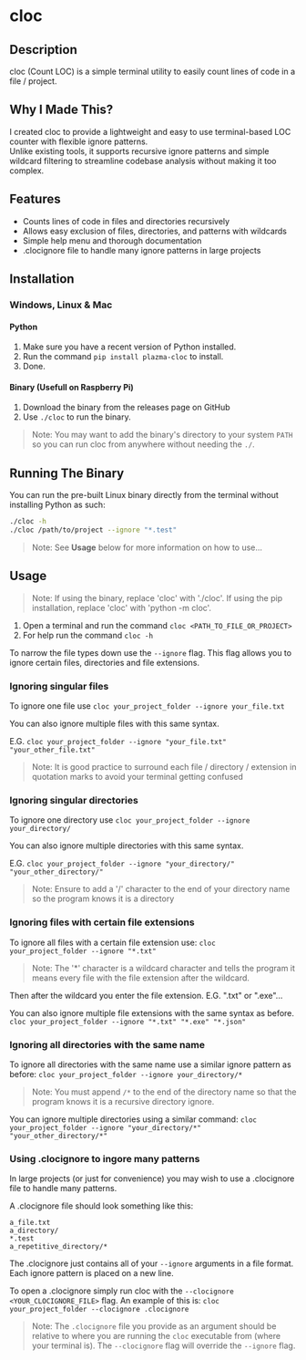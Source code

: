 # cloc

## Description
cloc (Count LOC) is a simple terminal utility to easily count lines of code in a file / project. 

## Why I Made This?
I created cloc to provide a lightweight and easy to use terminal-based LOC counter with flexible ignore patterns.  
Unlike existing tools, it supports recursive ignore patterns and simple wildcard filtering to streamline codebase analysis without making it too complex.

## Features
 - Counts lines of code in files and directories recursively
 - Allows easy exclusion of files, directories, and patterns with wildcards
 - Simple help menu and thorough documentation
 - .clocignore file to handle many ignore patterns in large projects

## Installation
### Windows, Linux & Mac
#### Python
1. Make sure you have a recent version of Python installed.
2. Run the command `pip install plazma-cloc` to install.
3. Done.

#### Binary (Usefull on Raspberry Pi)
1. Download the binary from the releases page on GitHub
2. Use `./cloc` to run the binary.
> Note: You may want to add the binary's directory to your system `PATH` so you can run cloc from anywhere without needing the `./`.

## Running The Binary
You can run the pre-built Linux binary directly from the terminal without installing Python as such:

```bash
./cloc -h
./cloc /path/to/project --ignore "*.test"
```

> Note: See **Usage** below for more information on how to use...

## Usage
> Note: If using the binary, replace 'cloc' with './cloc'. If using the pip installation, replace 'cloc' with 'python -m cloc'.

1. Open a terminal and run the command `cloc <PATH_TO_FILE_OR_PROJECT>`
2. For help run the command `cloc -h`

To narrow the file types down use the `--ignore` flag.
This flag allows you to ignore certain files, directories and file extensions.

### Ignoring singular files
To ignore one file use `cloc your_project_folder --ignore your_file.txt`

You can also ignore multiple files with this same syntax.

E.G. `cloc your_project_folder --ignore "your_file.txt" "your_other_file.txt"`

> Note: It is good practice to surround each file / directory / extension in quotation marks to avoid your terminal getting confused

### Ignoring singular directories
To ignore one directory use `cloc your_project_folder --ignore your_directory/`

You can also ignore multiple directories with this same syntax.

E.G. `cloc your_project_folder --ignore "your_directory/" "your_other_directory/"`

> Note: Ensure to add a '/' character to the end of your directory name so the program knows it is a directory

### Ignoring files with certain file extensions
To ignore all files with a certain file extension use: `cloc your_project_folder --ignore "*.txt"`

> Note: The '*' character is a wildcard character and tells the program it means every file with the file extension after the wildcard.

Then after the wildcard you enter the file extension. E.G. ".txt" or ".exe"...

You can also ignore multiple file extensions with the same syntax as before.
`cloc your_project_folder --ignore "*.txt" "*.exe" "*.json"`

### Ignoring all directories with the same name
To ignore all directories with the same name use a similar ignore pattern as before:
`cloc your_project_folder --ignore your_directory/*`

> Note: You must append `/*` to the end of the directory name so that the program knows it is a recursive directory ignore.

You can ignore multiple directories using a similar command:
`cloc your_project_folder --ignore "your_directory/*" "your_other_directory/*"`

### Using .clocignore to ingore many patterns
In large projects (or just for convenience) you may wish to use a .clocignore file to handle many patterns.

A .clocignore file should look something like this:
```.clocignore
a_file.txt
a_directory/
*.test
a_repetitive_directory/*
```

The .clocignore just contains all of your `--ignore` arguments in a file format. Each ignore pattern is placed on a new line.

To open a .clocignore simply run cloc with the `--clocignore <YOUR_CLOCIGNORE_FILE>` flag.
An example of this is: `cloc your_project_folder --clocignore .clocignore`

> Note: The `.clocignore` file you provide as an argument should be relative to where you are running the `cloc` executable from (where your terminal is).
> The `--clocignore` flag will override the `--ignore` flag.